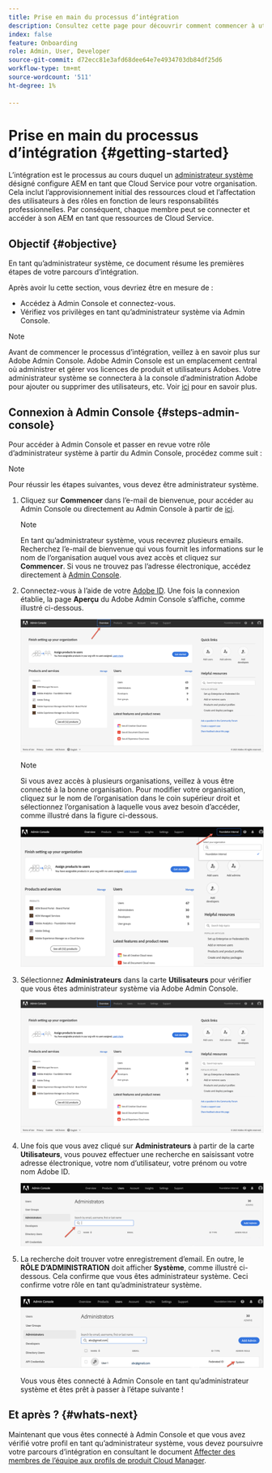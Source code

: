 ```yaml
---
title: Prise en main du processus d’intégration
description: Consultez cette page pour découvrir comment commencer à utiliser le parcours d’intégration
index: false
feature: Onboarding
role: Admin, User, Developer
source-git-commit: d72ecc81e3afd68dee64e7e4934703db84df25d6
workflow-type: tm+mt
source-wordcount: '511'
ht-degree: 1%

---
```


# Prise en main du processus d’intégration {#getting-started}

L’intégration est le processus au cours duquel un [administrateur système](https://experienceleague.adobe.com/docs/experience-manager-cloud-service/onboarding/onboarding-concepts/system-administrator.html?lang=en) désigné configure AEM en tant que Cloud Service pour votre organisation. Cela inclut l’approvisionnement initial des ressources cloud et l’affectation des utilisateurs à des rôles en fonction de leurs responsabilités professionnelles. Par conséquent, chaque membre peut se connecter et accéder à son AEM en tant que ressources de Cloud Service.

## Objectif {#objective}

En tant qu’administrateur système, ce document résume les premières étapes de votre parcours d’intégration.

Après avoir lu cette section, vous devriez être en mesure de :

* Accédez à Admin Console et connectez-vous.
* Vérifiez vos privilèges en tant qu’administrateur système via Admin Console.

>[!NOTE]
>Avant de commencer le processus d’intégration, veillez à en savoir plus sur Adobe Admin Console. Adobe Admin Console est un emplacement central où administrer et gérer vos licences de produit et utilisateurs Adobes. Votre administrateur système se connectera à la console d’administration Adobe pour ajouter ou supprimer des utilisateurs, etc. Voir [ici](https://experienceleague.adobe.com/docs/experience-manager-cloud-service/onboarding/onboarding-concepts/admin-console.html?lang=en) pour en savoir plus.


## Connexion à Admin Console {#steps-admin-console}

Pour accéder à Admin Console et passer en revue votre rôle d’administrateur système à partir du Admin Console, procédez comme suit :

>[!NOTE]
>Pour réussir les étapes suivantes, vous devez être administrateur système.

1. Cliquez sur **Commencer** dans l’e-mail de bienvenue, pour accéder au Admin Console ou directement au Admin Console à partir de [ici](https://adminconsole.adobe.com).

   >[!NOTE]
   >En tant qu’administrateur système, vous recevrez plusieurs emails. Recherchez l’e-mail de bienvenue qui vous fournit les informations sur le nom de l’organisation auquel vous avez accès et cliquez sur **Commencer**. Si vous ne trouvez pas l’adresse électronique, accédez directement à [Admin Console](https://adminconsole.adobe.com/).

1. Connectez-vous à l’aide de votre [Adobe ID](https://experienceleague.adobe.com/docs/experience-manager-cloud-service/onboarding/onboarding-concepts/adobe-id.html?lang=en). Une fois la connexion établie, la page **Aperçu** du Adobe Admin Console s’affiche, comme illustré ci-dessous.

   ![](/help/journey-onboarding/assets/get-started1.png)

   >[!NOTE]
   >Si vous avez accès à plusieurs organisations, veillez à vous être connecté à la bonne organisation. Pour modifier votre organisation, cliquez sur le nom de l’organisation dans le coin supérieur droit et sélectionnez l’organisation à laquelle vous avez besoin d’accéder, comme illustré dans la figure ci-dessous.

   ![](/help/journey-onboarding/assets/admin-console-orgswitch.png)

1. Sélectionnez **Administrateurs** dans la carte **Utilisateurs** pour vérifier que vous êtes administrateur système via Adobe Admin Console.

   ![](/help/journey-onboarding/assets/get-started2.png)

1. Une fois que vous avez cliqué sur **Administrateurs** à partir de la carte **Utilisateurs**, vous pouvez effectuer une recherche en saisissant votre adresse électronique, votre nom d’utilisateur, votre prénom ou votre nom Adobe ID.

   ![](/help/journey-onboarding/assets/get-started3.png)

1. La recherche doit trouver votre enregistrement d’email. En outre, le **RÔLE D’ADMINISTRATION** doit afficher **Système**, comme illustré ci-dessous. Cela confirme que vous êtes administrateur système. Ceci confirme votre rôle en tant qu’administrateur système.

   ![](/help/journey-onboarding/assets/get-started4.png)

   Vous vous êtes connecté à Admin Console en tant qu’administrateur système et êtes prêt à passer à l’étape suivante !

## Et après ? {#whats-next}

Maintenant que vous êtes connecté à Admin Console et que vous avez vérifié votre profil en tant qu’administrateur système, vous devez poursuivre votre parcours d’intégration en consultant le document [Affecter des membres de l’équipe aux profils de produit Cloud Manager](/help/journey-onboarding/sysadmin/assign-team-members-aem-cloud-service.md).

